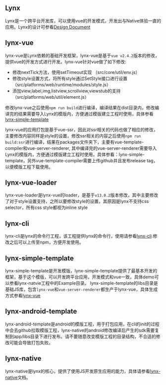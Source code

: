 ## Lynx
Lynx是一个跨平台开发库，可以使用vue的开发模式，开发出与Native体验一直的应用。Lynx的设计可参看[Design Document](./lynx-native-design.md)

<span id="lynx-vue"></span>
## lynx-vue
lynx-vue是Lynx依赖的基础开发框架，lynx-vue是基于`vue v2.4.2`版本的修改，提供vue的开发方式进行开发。lynx-vue针对vue做了如下修改:

* 修改nextTick方法，使用setTimeout实现 （src/core/util/env.js）
* 修改style设置方式，将所有style通过SetStyle接口进行设置 （src/platforms/web/runtime/modules/style.js）
* 添加view,label,img,listview,scrollview,viewstub的支持 （src/platforms/web/util/element.js）


修改lynx-vue之后使用```npm run build```进行编译，编译结果在dist目录内，修改编译完的结果需要导入Lynx的模版内，方便通过模版建立工程时使用，具体参看[lynx-simple-template](#lynx-simple-template)

lynx-vue的应用打包是基于vue-ssr，因此对ssr相关的代码也做了相应的修改，主要修改内容同样是style的设置，修改ssr相关的内容之后使用```npm run build:ssr```进行编译，结果在packages文件夹下，主要有vue-template-compiler和vue-server-renderer, 其中编译完的vue-server-renderer需要导入Lynx的模版内，方便通过模版建立工程时使用，具体参看：lynx-simple-template，另外vue-template-compiler需要上传github并且发布release tag，以便模版工程下载使用。



## lynx-vue-loader
lynx-vue-loader是lynx-vue的loader，是基于`v13.0.2`版本修改，其中主要修改了对于style设置支持，之所以要修改style的设置，其原因是lynx不支持css selector，所有css style都视为inline style

## lynx-cli
lynx-cli是lynx的命令行工程，该工程提供lynx的命令行，使用请参看[lynx-cli](https://github.com/hxxft/lynx-cli).修改之后可以上传至npm，方便开发使用。

<span id="lynx-simple-template"></span>
## lynx-simple-template
lynx-simple-template是开发模版，lynx-simple-template提供了最基本开发的框架，基于这个模版，可以开发跨平台应用，开发模式和vue一致，具体demo可以参看lynx-natvie工程中的Example目录。
lynx-simple-template的libs目录是基础JS库，包含`lynx-vue`和`vue-server-renderer`都生产于lynx-vue，具体生成方式参看[lynx-vue](#lynx-vue)

## lynx-android-template
lynx-android-template是android的模版工程，用于打包应用，在cli的init的过程中会去github拉取模版工程，lynx-native的android修改编译后产生的sdk需要复制到app/libs目录下进行发布。请不要随意改变模版工程的目录结构，不合适的修改可能会导致打包失败。

## lynx-native
lynx-native是lynx的核心，提供了使用JS开发原生应用的能力，具体请参看[lynx-native](https://github.com/hxxft/lynx-native)文档。
